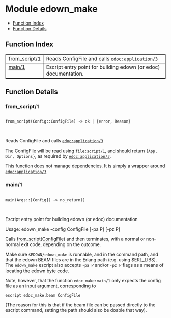 

# Module edown_make #
* [Function Index](#index)
* [Function Details](#functions)


<a name="index"></a>

## Function Index ##


<table width="100%" border="1" cellspacing="0" cellpadding="2" summary="function index"><tr><td valign="top"><a href="#from_script-1">from_script/1</a></td><td>Reads ConfigFile and calls <a href="edoc.md#application-3"><code>edoc:application/3</code></a></td></tr><tr><td valign="top"><a href="#main-1">main/1</a></td><td>Escript entry point for building edown (or edoc) documentation.</td></tr></table>


<a name="functions"></a>

## Function Details ##

<a name="from_script-1"></a>

### from_script/1 ###


<pre><code>
from_script(Config::ConfigFile) -&gt; ok | {error, Reason}
</code></pre>
<br />


Reads ConfigFile and calls [`edoc:application/3`](edoc.md#application-3)



The ConfigFile will be read using [`file:script/1`](file.md#script-1), and should return
`{App, Dir, Options}`, as required by [`edoc:application/3`](edoc.md#application-3).


This function does not manage dependencies. It is simply a wrapper around
[`edoc:application/3`](edoc.md#application-3).
<a name="main-1"></a>

### main/1 ###


<pre><code>
main(Args::[Config]) -&gt; no_return()
</code></pre>
<br />


Escript entry point for building edown (or edoc) documentation



Usage: edown_make -config ConfigFile [-pa P] [-pz P]



Calls [from_script(ConfigFile)](#from_script-1) and then terminates,
with a normal or non-normal exit code, depending on the outcome.



Make sure `$EDOWN/edown_make` is runnable, and in the command path, and
that the edown BEAM files are in the Erlang path (e.g. using $ERL_LIBS).
The `edown_make` escript also accepts `-pa P` and/or `-pz P` flags as a
means of locating the edown byte code.



Note, however, that the function `edoc_make:main/1` only expects the
config file as an input argument, corresponding to



`escript edoc_make.beam ConfigFile`


(The reason for this is that if the beam file can be passed directly to
the escript command, setting the path should also be doable that way).

